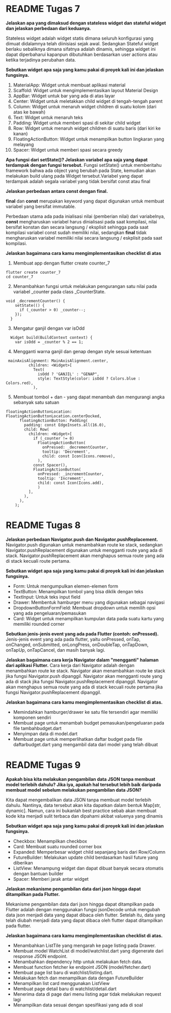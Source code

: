 # README Tugas 7

**Jelaskan apa yang dimaksud dengan stateless widget dan stateful widget dan jelaskan perbedaan dari keduanya.**

Stateless widget adalah widget statis dimana seluruh konfigurasi yang dimuat didalamnya telah diinisiasi sejak awal. Sedangkan Stateful widget berlaku sebaliknya dimana sifatnya adalah dinamis, sehingga widget ini dapat diperbaharui kapanpun dibutuhkan berdasarkan user actions atau ketika terjadinya perubahan data.

**Sebutkan widget apa saja yang kamu pakai di proyek kali ini dan jelaskan fungsinya.**

1. MaterialApp: Widget untuk membuat aplikasi material
2. Scaffold: Widget untuk mengimplementasikan layout Material Design
3. AppBar: Widget untuk bar yang ada di atas layar
4. Center: Widget untuk meletakkan child widget di tengah-tengah parent
5. Column: Widget untuk menaruh widget children di suatu kolom (dari atas ke bawah)
6. Text: Widget untuk menaruh teks
7. Padding: Widget untuk memberi spasi di sekitar child widget
8. Row: Widget untuk menaruh widget children di suatu baris (dari kiri ke kanan)
9. FloatingActionButton: Widget untuk menampilkan button lingkaran yang melayang
10. Spacer: Widget untuk memberi spasi secara greedy

**Apa fungsi dari setState()? Jelaskan variabel apa saja yang dapat terdampak dengan fungsi tersebut.**
Fungsi setState() untuk memberitahu framework bahwa ada object yang berubah pada State, kemudian akan melakukan build ulang pada Widget tersebut.Variabel yang dapat terdampak adalah segala variabel yang tidak bersifat const atau final

**Jelaskan perbedaan antara const dengan final.**

**final** dan **const** merupakan keyword yang dapat digunakan untuk membuat variabel yang bersifat immutable.

Perbedaan utama ada pada inialisasi nilai (pemberian nilai) dari variabelnya, **const** mengharuskan variabel harus dinialisasi pada saat kompilasi, nilai bersifat konstan dan secara langsung / eksplisit sehingga pada saat kompilasi variabel const sudah memiliki nilai, sedangkan **final** tidak mengharuskan variabel memiliki nilai secara langsung / eskplisit pada saat kompilasi.


**Jelaskan bagaimana cara kamu mengimplementasikan checklist di atas**
1. Membuat app dengan flutter create counter_7
```
flutter create counter_7
cd counter_7
```

2. Menambahkan fungsi untuk melakukan pengurangan satu nilai pada variabel _counter pada class _CounterState.
```
void _decrementCounter() {
    setState(() {
      if (_counter > 0) _counter--;
    });
  }
```
3. Mengatur ganjil dengan var isOdd
```
  Widget build(BuildContext context) {
    var isOdd = _counter % 2 == 1;
```
4. Mengganti warna ganjil dan genap dengan style sesuai ketentuan
```
 mainAxisAlignment: MainAxisAlignment.center,
          children: <Widget>[
            Text(
              isOdd ? 'GANJIL' : "GENAP",
              style: TextStyle(color: isOdd ? Colors.blue : Colors.red),            
            ),
```

5. Membuat tombol + dan - yang dapat menambah dan mengurangi angka sebanyak satu satuan
```
floatingActionButtonLocation: FloatingActionButtonLocation.centerDocked,
      floatingActionButton: Padding(
        padding: const EdgeInsets.all(16.0),
        child: Row(
          children: <Widget>[
            if (_counter != 0)
              FloatingActionButton(
                onPressed: _decrementCounter,
                tooltip: 'Decrement',
                child: const Icon(Icons.remove),
              ),
            const Spacer(),
            FloatingActionButton(
              onPressed: _incrementCounter,
              tooltip: 'Increment',
              child: const Icon(Icons.add),
              )
          ],
        ),
      ), 
    );
```

# README Tugas 8

**Jelaskan perbedaan Navigator.push dan Navigator.pushReplacement.**
Navigator.push digunakan untuk menambahkan route ke stack, sedangkan Navigator.pushReplacement digunakan untuk mengganti route yang ada di stack. Navigator.pushReplacement akan menghapus semua route yang ada di stack kecuali route pertama.

**Sebutkan widget apa saja yang kamu pakai di proyek kali ini dan jelaskan fungsinya.**
- Form: Untuk mengumpulkan elemen-elemen form
- TextButton: Menampilkan tombol yang bisa diklik dengan teks
- TextInput: Untuk teks input field
- Drawer: Membentuk hamburger menu yang digunakan sebagai navigasi
- DropdownButtonFormField: Membuat dropdown untuk memilih opsi yang ada pengeluaran/pemasukan
- Card: Widget untuk menampilkan kumpulan data pada suatu kartu yang memiliki rounded corner 

**Sebutkan jenis-jenis event yang ada pada Flutter (contoh: onPressed).**
Jenis-jenis event yang ada pada flutter, yaitu onPressed, onTap, onChanged, onSubmitted, onLongPress, onDoubleTap, onTapDown, onTapUp, onTapCancel, dan masih banyak lagi.

**Jelaskan bagaimana cara kerja Navigator dalam "mengganti" halaman dari aplikasi Flutter.**
Cara kerja dari Navigator adalah dengan menambahkan route ke stack. Navigator akan menambahkan route ke stack jika fungsi Navigator.push dipanggil. Navigator akan mengganti route yang ada di stack jika fungsi Navigator.pushReplacement dipanggil. Navigator akan menghapus semua route yang ada di stack kecuali route pertama jika fungsi Navigator.pushReplacement dipanggil.

**Jelaskan bagaimana cara kamu mengimplementasikan checklist di atas.**
- Memindahkan hamburger/drawer ke satu file tersendiri agar memiliki komponen sendiri
- Membuat page untuk menambah budget pemasukan/pengeluaran pada file tambahbudget.dart
- Menyimpan data di model.dart 
- Membuat page untuk memperlihatkan daftar budget pada file daftarbudget.dart yang mengambil data dari model yang telah dibuat


# README Tugas 9

**Apakah bisa kita melakukan pengambilan data JSON tanpa membuat model terlebih dahulu? Jika iya, apakah hal tersebut lebih baik daripada membuat model sebelum melakukan pengambilan data JSON?**

Kita dapat mengembalikan data JSON tanpa membuat model terlebih dahulu. Nantinya, data tersebut akan kita dapatkan dalam bentuk Map[str, dynamic]. Namun, cara ini bukanlah best practice sebab akan membuat kode kita menjadi sulit terbaca dan dipahami akibat valuenya yang dinamis

**Sebutkan widget apa saja yang kamu pakai di proyek kali ini dan jelaskan fungsinya.**

- Checkbox: Menampilkan checkbox
- Card: Membuat suatu rounded corner box
- Expanded: Memperbesar widget child sepanjang baris dari Row/Column
- FutureBuilder: Melakukan update child berdasarkan hasil future yang diberikan
- ListView: Menampung widget dan dapat dibuat banyak secara otomatis dengan bantuan builder
- Spacer: Memberi jarak antar widget

**Jelaskan mekanisme pengambilan data dari json hingga dapat ditampilkan pada Flutter.**

Mekanisme pengambilan data dari json hingga dapat ditampilkan pada Flutter adalah dengan menggunakan fungsi jsonDecode untuk mengubah data json menjadi data yang dapat dibaca oleh flutter. Setelah itu, data yang telah diubah menjadi data yang dapat dibaca oleh flutter dapat ditampilkan pada flutter.

**Jelaskan bagaimana cara kamu mengimplementasikan checklist di atas.**

- Menambahkan ListTile yang mengarah ke page listing pada Drawer.
- Membuat model WatchList di model/watchlist.dart yang digenerate dari response JSON endpoint.
- Menambahkan dependency http untuk melakukan fetch data.
- Membuat function fetcher ke endpoint JSON (model/fetcher.dart)
- Membuat page list baru di watchlist/listing.dart.
- Melakukan fetch dan menampilkan data dengan FutureBuilder
- Menampilkan list card menggunakan ListView
- Membuat page detail baru di watchlist/detail.dart
- Menerima data di page dari menu listing agar tidak melakukan request lagi
- Menampilkan data sesuai dengan spesifikasi yang ada di soal

